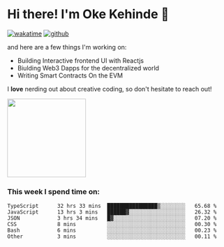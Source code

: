 # Hi there! I'm Oke Kehinde :cowboy_hat_face:

[![wakatime](https://wakatime.com/badge/user/5f3f42a0-7b4f-4c4b-b2da-012c5ac2fa62.svg)](https://wakatime.com/@5f3f42a0-7b4f-4c4b-b2da-012c5ac2fa62)
[![github](https://img.shields.io/github/followers/okeken?logo=github&style=plastic)](https://github.com/okeken?tab=followers)

and here are a few things I'm working on:

- Building Interactive frontend UI with Reactjs
- Biulding Web3 Dapps for the decentralized world
- Writing Smart Contracts On the EVM

I **love** nerding out about creative coding, so don't hesitate to reach out!


<img height="180em" src="https://github-readme-stats.vercel.app/api?username=okeken&show_icons=true&hide_border=true&&count_private=true&include_all_commits=true" />

### This week I spend time on:

<!--START_SECTION:waka-->

```text
TypeScript      32 hrs 33 mins  ████████████████▒░░░░░░░░   65.68 %
JavaScript      13 hrs 3 mins   ██████▓░░░░░░░░░░░░░░░░░░   26.32 %
JSON            3 hrs 34 mins   █▓░░░░░░░░░░░░░░░░░░░░░░░   07.20 %
CSS             8 mins          ░░░░░░░░░░░░░░░░░░░░░░░░░   00.30 %
Bash            6 mins          ░░░░░░░░░░░░░░░░░░░░░░░░░   00.23 %
Other           3 mins          ░░░░░░░░░░░░░░░░░░░░░░░░░   00.11 %
```

<!--END_SECTION:waka-->
